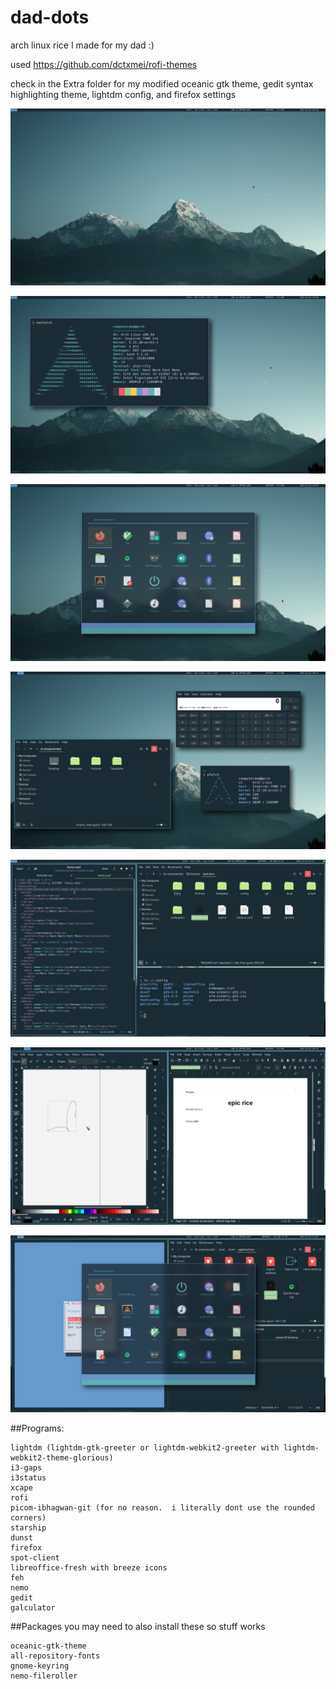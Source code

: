 # dad-dots
arch linux rice I made for my dad :)

used https://github.com/dctxmei/rofi-themes

check in the Extra folder for my modified oceanic gtk theme, gedit syntax highlighting theme, lightdm config, and firefox settings

![preview](Pictures/screenshots/PREVIEW-empty.png)

![preview](Pictures/screenshots/PREVIEW-fetch.png)

![preview](Pictures/screenshots/PREVIEW-rofi.png)

![preview](Pictures/screenshots/PREVIEW-floating.png)

![preview](Pictures/screenshots/PREVIEW-tiling.png)

![preview](Pictures/screenshots/PREVIEW-office.png)

![preview](Pictures/screenshots/PREVIEW-rofi-ontop.png)

##Programs:
```
lightdm (lightdm-gtk-greeter or lightdm-webkit2-greeter with lightdm-webkit2-theme-glorious)
i3-gaps
i3status
xcape
rofi
picom-ibhagwan-git (for no reason.  i literally dont use the rounded corners)
starship
dunst
firefox
spot-client
libreoffice-fresh with breeze icons
feh
nemo
gedit
galculator
```

##Packages
you may need to also install these so stuff works
```
oceanic-gtk-theme
all-repository-fonts
gnome-keyring
nemo-fileroller
```
